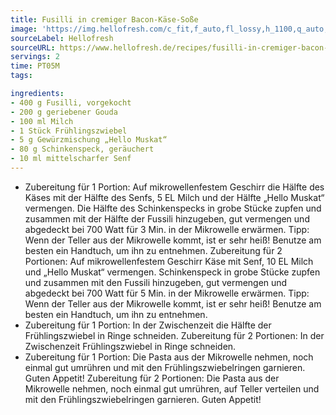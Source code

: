 ```yaml
---
title: Fusilli in cremiger Bacon-Käse-Soße
image: 'https://img.hellofresh.com/c_fit,f_auto,fl_lossy,h_1100,q_auto,w_2600/hellofresh_s3/image/fusilli-in-cremiger-bacon-kase-sosze-a50ca0d1.jpg'
sourceLabel: Hellofresh
sourceURL: https://www.hellofresh.de/recipes/fusilli-in-cremiger-bacon-kase-sosze-62fbded4530b4a32200759e1
servings: 2
time: PT05M
tags:

ingredients:
- 400 g Fusilli, vorgekocht
- 200 g geriebener Gouda
- 100 ml Milch
- 1 Stück Frühlingszwiebel
- 5 g Gewürzmischung „Hello Muskat“
- 80 g Schinkenspeck, geräuchert
- 10 ml mittelscharfer Senf
---
```


- Zubereitung für 1 Portion: Auf mikrowellenfestem Geschirr die Hälfte des Käses mit der Hälfte des Senfs, 5 EL Milch und der Hälfte „Hello Muskat“ vermengen. Die Hälfte des Schinkenspecks in grobe Stücke zupfen und zusammen mit der Hälfte der Fussili hinzugeben, gut vermengen und abgedeckt bei 700 Watt für 3 Min. in der Mikrowelle erwärmen. Tipp: Wenn der Teller aus der Mikrowelle kommt, ist er sehr heiß! Benutze am besten ein Handtuch, um ihn zu entnehmen.  Zubereitung für 2 Portionen: ﻿Auf mikrowellenfestem Geschirr Käse mit Senf, 10 EL Milch und „Hello Muskat“ vermengen. Schinkenspeck in grobe Stücke zupfen und zusammen mit den Fussili hinzugeben, gut vermengen und abgedeckt bei 700 Watt für 5 Min. in der Mikrowelle erwärmen. Tipp: Wenn der Teller aus der Mikrowelle kommt, ist er sehr heiß! Benutze am besten ein Handtuch, um ihn zu entnehmen.
- Zubereitung für 1 Portion: In der Zwischenzeit die Hälfte der Frühlingszwiebel in Ringe schneiden.   Zubereitung für 2 Portionen:  In der Zwischenzeit Frühlingszwiebel in Ringe schneiden.
- Zubereitung für 1 Portion: Die Pasta aus der Mikrowelle nehmen, noch einmal gut umrühren und mit den Frühlingszwiebelringen garnieren. Guten Appetit!   Zubereitung für 2 Portionen: ﻿Die Pasta aus der Mikrowelle nehmen, noch einmal gut umrühren, auf Teller verteilen und mit den Frühlingszwiebelringen garnieren. Guten Appetit!
